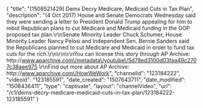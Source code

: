 {
    "title": "[1508521429] Dems Decry Medicare, Medicaid Cuts in Tax Plan",
    "description": "(4 Oct 2017) House and Senate Democrats Wednesday said they were sending a letter to President Donald Trump appealing for him to rebut Republican plans to cut Medicare and Medicaid funding in the GOP proposed tax plan.\r\nSenate Minority Leader Chuck Schumer, House Minority Leader Nancy Pelosi and Independent Sen. Bernie Sanders said the Republicans planned to cut Medicare and Medicaid in order to fund tax cuts for the rich.\r\n\r\n\r\nYou can license this story through AP Archive: http:\/\/www.aparchive.com\/metadata\/youtube\/5d78ed3100d03faa49c2707c38aee975 \r\nFind out more about AP Archive: http:\/\/www.aparchive.com\/HowWeWork",
    "channelid": "123184222",
    "videoid": "123185591",
    "date_created": "1507643711",
    "date_modified": "1508436411",
    "type": "captivate",
    "layout": "channelVideo",
    "url": "\/c1\/dems-decry-medicare-medicaid-cuts-in-tax-plan\/123184222-123185591"
}
